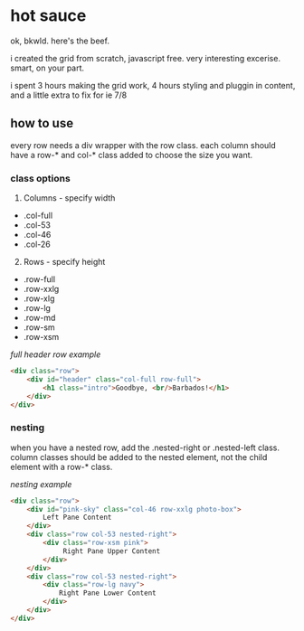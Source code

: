 # hot sauce

ok, bkwld. here's the beef. 

i created the grid from scratch, javascript free. very interesting excerise. smart, on your part.  

i spent 3 hours making the grid work, 4 hours styling and pluggin in content, and a little extra to fix for ie 7/8

## how to use

every row needs a div wrapper with the row class. each column should have a row-* and col-* class added to choose the size you want.

### class options

1. Columns - specify width
  * .col-full
  * .col-53
  * .col-46
  * .col-26
2. Rows - specify height
  * .row-full
  * .row-xxlg
  * .row-xlg
  * .row-lg
  * .row-md
  * .row-sm
  * .row-xsm

_full header row example_

```html
<div class="row">
    <div id="header" class="col-full row-full">
        <h1 class="intro">Goodbye, <br/>Barbados!</h1>
    </div>
</div>
```

### nesting

when you have a nested row, add the .nested-right or .nested-left class. column classes should be added to the nested element, not the child element with a row-* class.

_nesting example_

```html
<div class="row">
    <div id="pink-sky" class="col-46 row-xxlg photo-box">
        Left Pane Content
    </div>
    <div class="row col-53 nested-right">
        <div class="row-xsm pink">
             Right Pane Upper Content
        </div>
    </div>
    <div class="row col-53 nested-right">
        <div class="row-lg navy">
        	Right Pane Lower Content
        </div>
    </div>
</div>
```